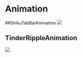 # Animation

##ShikuTabBarAnimation
![](https://github.com/zdrjsonn/Animation/blob/master/TabBarItemAnimation/tabBarItemAnimation.gif)

## TinderRippleAnimation
![](https://github.com/zdrjsonn/Animation/blob/master/TinderRippleAnimation/TinderRippleAnimation.gif)


